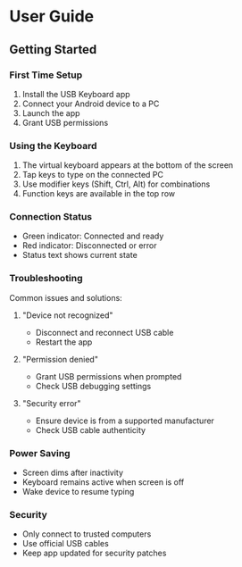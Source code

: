 # User Guide

## Getting Started

### First Time Setup

1. Install the USB Keyboard app
2. Connect your Android device to a PC
3. Launch the app
4. Grant USB permissions

### Using the Keyboard

1. The virtual keyboard appears at the bottom of the screen
2. Tap keys to type on the connected PC
3. Use modifier keys (Shift, Ctrl, Alt) for combinations
4. Function keys are available in the top row

### Connection Status

- Green indicator: Connected and ready
- Red indicator: Disconnected or error
- Status text shows current state

### Troubleshooting

Common issues and solutions:

1. "Device not recognized"
   - Disconnect and reconnect USB cable
   - Restart the app

2. "Permission denied"
   - Grant USB permissions when prompted
   - Check USB debugging settings

3. "Security error"
   - Ensure device is from a supported manufacturer
   - Check USB cable authenticity

### Power Saving

- Screen dims after inactivity
- Keyboard remains active when screen is off
- Wake device to resume typing

### Security

- Only connect to trusted computers
- Use official USB cables
- Keep app updated for security patches 